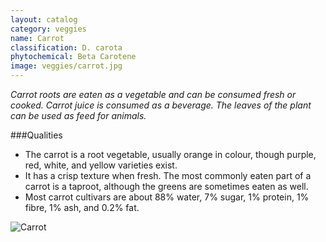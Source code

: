```yaml
---
layout: catalog
category: veggies
name: Carrot
classification: D. carota
phytochemical: Beta Carotene
image: veggies/carrot.jpg
---
```


*Carrot roots are eaten as a vegetable and can be consumed fresh or cooked. Carrot juice is consumed as a beverage. The leaves of the plant can be used as feed for animals.*

###Qualities 
 
- The carrot is a root vegetable, usually orange in colour, though purple, red, white, and yellow varieties exist.
- It has a crisp texture when fresh. The most commonly eaten part of a carrot is a taproot, although the greens are sometimes eaten as well.
- Most carrot cultivars are about 88% water, 7% sugar, 1% protein, 1% fibre, 1% ash, and 0.2% fat.

![Carrot](http://upload.wikimedia.org/wikipedia/commons/3/32/Carrots_of_many_colors.jpg)
